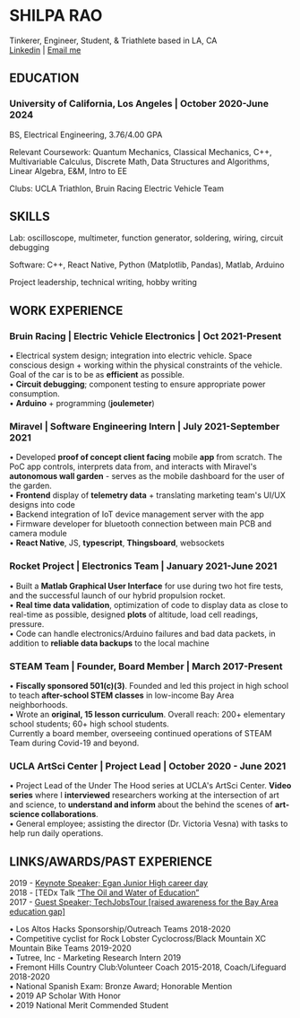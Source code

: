 # SHILPA RAO
Tinkerer, Engineer, Student, & Triathlete based in LA, CA\
[Linkedin](linkedin.com/in/rao-shilpa/) | [Email me](mailto:raoshilpa@g.ucla.edu)


## EDUCATION 
### University of California, Los Angeles | October 2020-June 2024
BS, Electrical Engineering, 3.76/4.00 GPA

Relevant Coursework: Quantum Mechanics, Classical Mechanics, C++, Multivariable Calculus, Discrete Math, Data Structures and Algorithms, Linear Algebra, E&M, Intro to EE

Clubs: UCLA Triathlon, Bruin Racing Electric Vehicle Team


## SKILLS 
Lab: oscilloscope, multimeter, function generator, soldering, wiring, circuit debugging

Software: C++, React Native, Python (Matplotlib, Pandas), Matlab, Arduino

Project leadership, technical writing, hobby writing


## WORK EXPERIENCE

### Bruin Racing | Electric Vehicle Electronics | Oct 2021-Present
• Electrical system design; integration into electric vehicle. Space conscious design + working within the physical constraints of the vehicle. Goal of the car is to be as **efficient** as possible.\
• **Circuit debugging**; component testing to ensure appropriate power consumption.\
• **Arduino** + programming (**joulemeter**)



### Miravel | Software Engineering Intern | July 2021-September 2021
• Developed **proof of concept client facing** mobile **app** from scratch. The PoC app controls, interprets data from, and interacts with Miravel's **autonomous wall garden** - serves as the mobile dashboard for the user of the garden.\
• **Frontend** display of **telemetry data** + translating marketing team's UI/UX designs into code\
• Backend integration of IoT device management server with the app\
• Firmware developer for bluetooth connection between main PCB and camera module\
• **React Native**, JS, **typescript**, **Thingsboard**, websockets



### Rocket Project | Electronics Team | January 2021-June 2021
• Built a **Matlab Graphical User Interface** for use during two hot fire tests, and the successful launch of our hybrid propulsion rocket.\
• **Real time data validation**, optimization of code to display data as close to real-time as possible, designed **plots** of altitude, load cell readings, pressure.\
• Code can handle electronics/Arduino failures and bad data packets, in addition to **reliable data backups** to the local machine



### STEAM Team | Founder, Board Member | March 2017-Present
• **Fiscally sponsored 501(c)(3)**. Founded and led this project in high school to teach **after-school STEM classes** in low-income Bay Area neighborhoods.\
• Wrote an **original, 15 lesson curriculum**. Overall reach: 200+ elementary school students; 60+ high school students.\
Currently a board member, overseeing continued operations of STEAM Team during Covid-19 and beyond.



### UCLA ArtSci Center | Project Lead | October 2020 - June 2021
• Project Lead of the Under The Hood series at UCLA's ArtSci Center. **Video series** where I **interviewed** researchers working at the intersection of art and science, to **understand and inform** about the behind the scenes of **art-science collaborations**.\
• General employee; assisting the director (Dr. Victoria Vesna) with tasks to help run daily operations.



## LINKS/AWARDS/PAST EXPERIENCE
2019 - [Keynote Speaker; Egan Junior High career day](https://docs.google.com/document/d/16NayvdfVF5YLepgT3DZNs8v2pzVO3Ob1EYPk4ntGdNQ/edit)\
2018 - [TEDx Talk [“The Oil and Water of Education”](https://www.youtube.com/watch?v=5HnE2CELDxA)\
2017 - [Guest Speaker; TechJobsTour [raised awareness for the Bay Area education gap]](https://techjobstour.com/speakers/shilpa-rao/)

• Los Altos Hacks Sponsorship/Outreach Teams 2018-2020\
• Competitive cyclist for Rock Lobster Cyclocross/Black Mountain XC Mountain Bike Teams 2019-2020\
• Tutree, Inc - Marketing Research Intern 2019\
• Fremont Hills Country Club:Volunteer Coach 2015-2018, Coach/Lifeguard 2018-2020\
• National Spanish Exam: Bronze Award; Honorable Mention\
• 2019 AP Scholar With Honor\
• 2019 National Merit Commended Student

